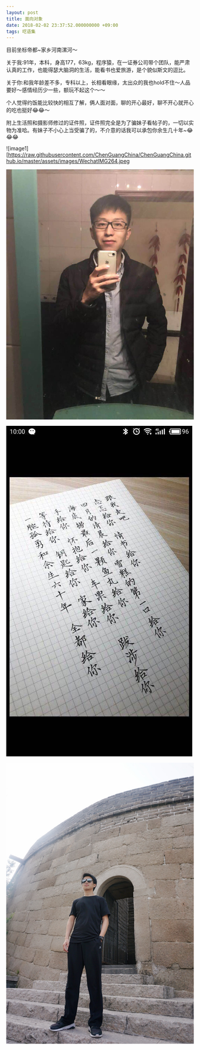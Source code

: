 ```yaml
---
layout: post
title: 面向对象
date: 2018-02-02 23:37:52.000000000 +09:00
tags: 呓语集
---
```


目前坐标帝都~家乡河南漯河～

关于我:91年，本科，身高177，63kg，程序猿，在一证券公司带个团队，能严肃认真的工作，也能得瑟大脑洞的生活，能看书也爱旅游，是个貌似斯文的逗比。

关于你:和我年龄差不多，专科以上，长相看眼缘，太出众的我也hold不住～人品要好～感情经历少一些，额玩不起这个～～

个人觉得约饭能比较快的相互了解，俩人面对面，聊的开心最好，聊不开心就开心的吃也挺好😂😂～

附上生活照和摄影师修过的证件照，证件照完全是为了骗妹子看帖子的，一切以实物为准哈。有妹子不小心上当受骗了的，不介意的话我可以承包你余生几十年~😂😂😂

![image1][https://raw.githubusercontent.com/ChenGuangChina/ChenGuangChina.github.io/master/assets/images/WechatIMG264.jpeg

![image2](https://github.com/ChenGuangChina/ChenGuangChina.github.io/blob/master/assets/images/WechatIMG265.jpeg)

![image3](https://raw.githubusercontent.com/ChenGuangChina/ChenGuangChina.github.io/master/assets/images/WechatIMG263.jpeg)


![image4](https://raw.githubusercontent.com/ChenGuangChina/ChenGuangChina.github.io/master/assets/images/WechatIMG6573.jpeg)

